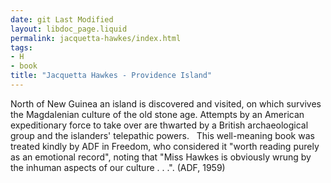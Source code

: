 ```yaml
---
date: git Last Modified
layout: libdoc_page.liquid
permalink: jacquetta-hawkes/index.html
tags:
- H
- book
title: "Jacquetta Hawkes - Providence Island"
---
```


North of New Guinea an island is discovered and visited,  on which survives the Magdalenian culture of the old stone age. Attempts by an  American expeditionary force to take over are thwarted by a British  archaeological group and the islanders' telepathic powers.
 
This well-meaning book was treated kindly by ADF in Freedom, who considered it "worth reading purely as an  emotional record", noting that "Miss Hawkes is obviously wrung by the  inhuman aspects of our culture . . .". (ADF, 1959)